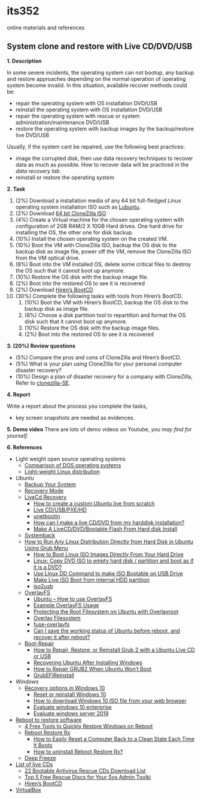 # its352
online materials and references

## System clone and restore with Live CD/DVD/USB

**1. Description**

In some severe incidents, the operating system can not bootup, any backup and restore approaches depending on the normal operation of operating system become invalid. In this situation, available recover methods could be:

* repair the operating system with OS installation DVD/USB 
* reinstall the operating system with OS installation DVD/USB 
* repair the operating system with rescue or system administration/maintenance DVD/USB
* restore the operating system with backup images by the backup/restore live DVD/USB
  
Usually, if the system cant be repaired, use the following best practices:
* image the corrupted disk, then use data recovery techniques to recover data as much as possible. How to recover data will be practiced in the *data recovery lab*.
* reinstall or restore the operating system

**2. Task**
1. (2%) Download a installation media  of any 64 bit full-fledged Linux operating system installation ISO such as [Lubuntu](https://lubuntu.me/).
2. (2%) Download [64 bit CloneZilla ISO](https://clonezilla.org/)
3. (4%) Create a Virtual machine for the chosen operating system with configuration of 2GB RAM/2 X 10GB Hard drives. One hard drive for installing the OS, the other one for disk backup.
4. (10%) Install the chosen operating system on the created VM.
5. (10%) Boot the VM with CloneZilla ISO, backup the OS disk to the backup disk as image file, power off the VM, remove the CloneZilla ISO from the VM optical drive.
6. (8%) Boot into the VM installed OS, delete some critical files to destroy the OS such that it cannot boot up anymore.
7. (10%) Restore the OS disk with the backup image file.
8. (2%) Boot into the restored OS to see it is recovered
9. (2%) Download [Hiren’s BootCD](https://www.hirensbootcd.org/download/)
10. (30%) Complete the following tasks with tools from Hiren’s BootCD.
    1.  (10%) Boot the VM with Hiren’s BootCD, backup the OS disk to the backup disk as image file.
    2.  (8%) Choose a disk partition tool to repartition and format the OS disk such that it cannot boot up anymore.
    3.  (10%) Restore the OS disk with the backup image files.
    4.  (2%) Boot into the restored OS to see it is recovered

**3. (20%) Review questions**
* (5%) Compare the pros and cons of CloneZilla and Hiren’s BootCD.
* (5%) What is your plan using CloneZilla for your personal computer disaster recovery?
* (10%) Design a plan of disaster recovery for a company with CloneZilla, Refer to [clonezilla-SE](https://clonezilla.org/clonezilla-SE/).

**4. Report**

Write a report about the process you complete the tasks, 
* key screen snapshots are needed as evidences.

**5. Demo video**
There are lots of demo videos on Youtube, *you may find for yourself.*

**6. References**
* Light weight open source operating systems
  * [Comparison of DOS operating systems](https://en.wikipedia.org/wiki/Comparison_of_DOS_operating_systems)
  * [Light-weight Linux distribution](https://en.wikipedia.org/wiki/Light-weight_Linux_distribution)
* _Ubuntu_
  * [Backup Your System](https://help.ubuntu.com/community/BackupYourSystem)
  * [Recovery Mode](https://wiki.ubuntu.com/RecoveryMode)
  * [LiveCd Recovery](https://help.ubuntu.com/community/LiveCdRecovery)
    * [How to create a custom Ubuntu live from scratch](https://itnext.io/how-to-create-a-custom-ubuntu-live-from-scratch-dd3b3f213f81)
    * [Live CD/USB/PXE/HD](https://gparted.org/livecd.php)
    * [unetbootin](https://unetbootin.github.io/)
    * [How can I make a live CD/DVD from my harddisk installation?](https://askubuntu.com/questions/25623/how-can-i-make-a-live-cd-dvd-from-my-harddisk-installation)
    * [Make A LiveCD/DVD/Bootable Flash From Hard disk Install](https://help.ubuntu.com/community/MakeALiveCD/DVD/BootableFlashFromHarddiskInstall)
  * [Systemback ](https://vitux.com/how-to-restore-your-ubuntu-linux-system-to-its-previous-state/)
  * [How to Run Any Linux Distribution Directly from Hard Disk in Ubuntu Using Grub Menu](https://www.tecmint.com/run-linux-live-images-from-hard-disk-in-linux/)
    * [How to Boot Linux ISO Images Directly From Your Hard Drive](https://www.howtogeek.com/196933/how-to-boot-linux-iso-images-directly-from-your-hard-drive/)
    * [Linux: Copy DVD ISO to empty hard disk / partition and boot as if it is a DVD?](https://superuser.com/questions/334187/linux-copy-dvd-iso-to-empty-hard-disk-partition-and-boot-as-if-it-is-a-dvd)
    * [Use Linux DD Command to make ISO Bootable on USB Drive](https://medium.com/@tbeach/use-unix-dd-command-to-os-bootable-on-usb-drive-6671945d95a6)
    * [Make Live ISO Boot from internal HDD partition](https://community.spiceworks.com/topic/737593-make-live-iso-boot-from-internal-hdd-partition)
    * [iso2usb](https://help.ubuntu.com/community/Installation/iso2usb)
  * [OverlayFS](https://en.wikipedia.org/wiki/OverlayFS)
    * [Ubuntu – How to use OverlayFS](https://itectec.com/ubuntu/ubuntu-how-to-use-overlayfs/)
    * [Example OverlayFS Usage](https://askubuntu.com/questions/699565/example-overlayfs-usage)
    * [Protecting the Root Filesystem on Ubuntu with Overlayroot](https://spin.atomicobject.com/2015/03/10/protecting-ubuntu-root-filesystem/)
    * [Overlay Filesystem](https://www.kernel.org/doc/html/latest/filesystems/overlayfs.html)
    * [fuse-overlayfs](https://github.com/containers/fuse-overlayfs)
    * [Can I save the working status of Ubuntu before reboot, and recover it after reboot?](https://unix.stackexchange.com/questions/498283/can-i-save-the-working-status-of-ubuntu-before-reboot-and-recover-it-after-rebo)
  * [Boot-Repair](https://help.ubuntu.com/community/Boot-Repair)
    * [How to Repair, Restore, or Reinstall Grub 2 with a Ubuntu Live CD or USB](https://howtoubuntu.org/how-to-repair-restore-reinstall-grub-2-with-a-ubuntu-live-cd)
    * [Recovering Ubuntu After Installing Windows](https://help.ubuntu.com/community/RecoveringUbuntuAfterInstallingWindows)
    * [How to Repair GRUB2 When Ubuntu Won’t Boot](https://www.howtogeek.com/114884/how-to-repair-grub2-when-ubuntu-wont-boot/)
    * [GrubEFIReinstall](https://wiki.debian.org/GrubEFIReinstall)
* _Windows_
  * [Recovery options in Windows 10](https://support.microsoft.com/en-us/help/12415/windows-10-recovery-options)
    * [Reset or reinstall Windows 10](https://support.microsoft.com/en-us/windows/reset-or-reinstall-windows-10-cd352bd8-4cb6-411a-f2f5-1814bd8d453c)
    * [How to download Windows 10 ISO file from your web browser](https://windows10.help/blogs/entry/24-how-to-download-the-latest-windows-10-iso-files-directly-using-your-web-browser/)
    * [Evaluate windows 10 enterprise](https://www.microsoft.com/en-us/evalcenter/evaluate-windows-10-enterprise)
    * [Evaluate windows server 2019](https://www.microsoft.com/en-us/evalcenter/evaluate-windows-server-2019)
* [Reboot to restore software](https://en.wikipedia.org/wiki/Reboot_to_restore_software)
  * [4 Free Tools to Quickly Restore Windows on Reboot](https://www.raymond.cc/blog/reboot-windows-and-automatically-restore-to-its-original-state/)
  * [Reboot Restore Rx](https://en.wikipedia.org/wiki/Reboot_Restore_Rx)
    * [How to Easily Reset a Computer Back to a Clean State Each Time It Boots](https://www.howtogeek.com/166205/how-to-easily-reset-a-computer-back-to-a-clean-state-each-time-it-boots/)
    * [How to uninstall Reboot Restore Rx?](http://www.uninstallhelps.com/how-to-uninstall-reboot-restore-rx-by-www-horizon-datasys-com1.html)
  * [Deep Freeze](https://en.wikipedia.org/wiki/Deep_Freeze_(software))
* [List of live CDs](https://en.wikipedia.org/wiki/List_of_live_CDs)
  * [22 Bootable Antivirus Rescue CDs Download List](https://www.itechtics.com/rescue-disc-virus-scan/)
  * [Top 5 Free Rescue Discs for Your Sys Admin Toolki](https://techtalk.gfi.com/top-5-free-rescue-discs-for-your-sys-admin-toolkit/)
  * [Hiren’s BootCD](https://www.hirensbootcd.org/)
* [VirtualBox](https://www.virtualbox.org/)